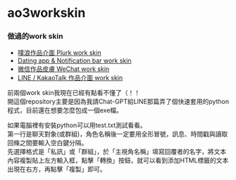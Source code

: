 # ao3workskin

### 做過的work skin
- [噗浪作品介面 Plurk work skin](https://archiveofourown.org/works/50291578)
- [Dating app & Notification bar work skin](https://archiveofourown.org/works/50925736)
- [微信作品皮膚 WeChat work skin](https://archiveofourown.org/works/53577484)
- [LINE / KakaoTalk 作品介面 work skin](https://archiveofourown.org/works/54635311)

前兩個work skin我現在已經有點看不懂了（！！  
開這個repository主要是因為我請Chat-GPT給LINE那篇弄了個快速套用的python程式，目前還在想要怎麼包成一個exe檔。

如果電腦裡有安裝python可以用test.txt測試看看。  
第一行是聊天對象(或群組)，角色名稱後一定要用全形冒號，訊息、時間戳與讀取回條之間要輸入空白鍵分隔。  
先選擇格式是「私訊」或「群組」，於「主視角名稱」填寫回覆者的名字，將文本內容複製貼上左方輸入框，點擊「轉換」按鈕，就可以看到添加HTML標籤的文本出現在右方，再點擊「複製」即可。
